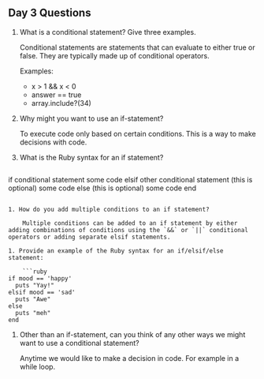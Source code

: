 ## Day 3 Questions

1. What is a conditional statement? Give three examples.

    Conditional statements are statements that can evaluate to either true or false. They are typically made up of conditional operators.

    Examples:
    - x > 1 && x < 0
    - answer == true
    - array.include?(34)

1. Why might you want to use an if-statement?

    To execute code only based on certain conditions. This is a way to make decisions with code.

1. What is the Ruby syntax for an if statement?

    ```ruby
if conditional statement
  some code
elsif other conditional statement (this is optional)
  some code
else (this is optional)
  some code
end
```

1. How do you add multiple conditions to an if statement?

    Multiple conditions can be added to an if statement by either adding combinations of conditions using the `&&` or `||` conditional operators or adding separate elsif statements.

1. Provide an example of the Ruby syntax for an if/elsif/else statement:

    ```ruby
if mood == 'happy'
  puts "Yay!"
elsif mood == 'sad'
  puts "Awe"
else
  puts "meh"
end
```

1. Other than an if-statement, can you think of any other ways we might want to use a conditional statement?

    Anytime we would like to make a decision in code. For example in a while loop.
